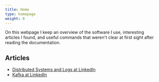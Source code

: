 ```yaml
---
title: Home
type: homepage
weight: 0
---
```


On this webpage I keep an overview of the software I use, interesting
articles I found,
and useful commands that weren't clear at first sight after reading the documentation.

## Articles
- [Distributed Systems and Logs at LinkedIn](https://engineering.linkedin.com/distributed-systems/log-what-every-software-engineer-should-know-about-real-time-datas-unifying)
- [Kafka at LinkedIn](http://engineering.linkedin.com/kafka/benchmarking-apache-kafka-2-million-writes-second-three-cheap-machines)
